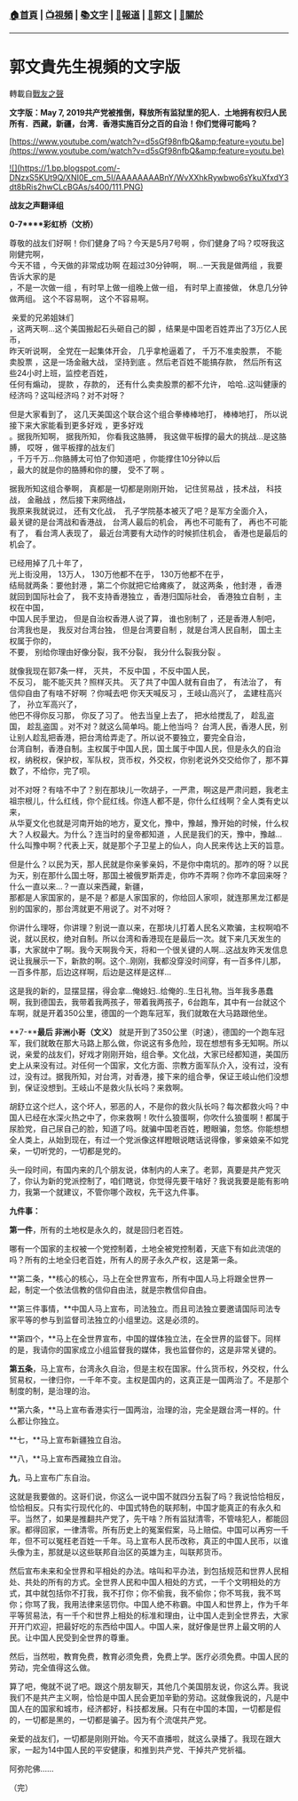 ###  [:house:首頁](https://github.com/ourhimalayas/home) | [:tv:視頻](https://github.com/ourhimalayas/videos) | [:books:文字](https://github.com/ourhimalayas/txt) | [:newspaper:報道](https://github.com/ourhimalayas/news) | [:eagle:郭文](https://github.com/ourhimalayas/guomedia) | [:pray:關於](https://github.com/ourhimalayas/home/tree/master/about)
---
# 郭文貴先生視頻的文字版
轉載自[戰友之聲](http://littleantvoice.blogspot.com)

**文字版：****May 7, 2019****共产党被推倒，释放所有监狱里的犯人．土地拥有权归人民所有．西藏，新疆，台湾．香港实施百分之百的自治！你们觉得可能吗？**


[https://www.youtube.com/watch?v=d5sGf98nfbQ&amp;feature=youtu.be](https://www.youtube.com/watch?v=d5sGf98nfbQ&amp;feature=youtu.be)



[!\[\](https://1.bp.blogspot.com/-DNzxS5KUt9Q/XNI0E_cm_5I/AAAAAAAABnY/WvXXhkRywbwo6sYkuXfxdY3dt8bRis2hwCLcBGAs/s400/111.PNG)](https://1.bp.blogspot.com/-DNzxS5KUt9Q/XNI0E_cm_5I/AAAAAAAABnY/WvXXhkRywbwo6sYkuXfxdY3dt8bRis2hwCLcBGAs/s1600/111.PNG)




**战友之声翻译组**


**0-7****彩虹桥（文桥）**


尊敬的战友们好啊！你们健身了吗？今天是5月7号啊 ，你们健身了吗？哎呀我这刚健完啊，<br>今天不错 ，今天做的非常成功啊 在超过30分钟啊， 啊...一天我是做两组 ，我要告诉大家的是<br>，不是一次做一组 ，有时早上做一组晚上做一组， 有时早上直接做， 休息几分钟做两组。 这个不容易啊， 这个不容易啊。


&nbsp;亲爱的兄弟姐妹们<br>，这两天啊...这个美国搬起石头砸自己的脚 ，结果是中国老百姓弄出了3万亿人民币，<br>昨天听说啊， 全党在一起集体开会， 几乎拿枪逼着了， 千万不准卖股票， 不能卖股票 ，这是一场金融大战， 坚持到底 。然后老百姓不能搞存款， 然后所有这些24小时上班，监控老百姓，<br>任何有煽动， 提款 ，存款的， 还有什么卖卖股票的都不允许， 哈哈..这叫健康的经济吗？这叫经济吗？对不对呀？


但是大家看到了， 这几天美国这个联合这个组合拳棒棒地打， 棒棒地打， 所以说接下来大家能看到更多好戏 ，更多好戏<br>。据我所知啊， 据我所知， 你看我这胳膊， 我这做平板撑的最大的挑战...是这胳膊， 哎呀 ，做平板撑的战友们<br>，千万千万...你胳膊太可怕了你知道吧 ，你能撑住10分钟以后<br>，最大的就是你的胳膊和你的腰， 受不了啊 。


据我所知这组合拳啊， 真都是一切都是刚刚开始， 记住贸易战 ，技术战， 科技战， 金融战 ，然后接下来网络战，<br>我原来我就说过， 还有文化战，&nbsp; 孔子学院基本被灭了吧？是军方全面介入，<br>最关键的是台湾战和香港战， 台湾人最后的机会， 再也不可能有了， 再也不可能有了， 看台湾人表现了， 最近台湾要有大动作的时候抓住机会， 香港也是最后的机会了。


已经用掉了几十年了，<br>光上街没用， 13万人， 130万他都不在乎， 130万他都不在乎，<br>结局就两条：要他封港 ，第二个你就把它给瘫痪了， 就这两条 ，他封港 ，香港就回到国际社会了， 我不支持香港独立 ，香港归国际社会， 香港独立自制 ，主权在中国，<br>中国人民手里边， 但是自治权香港人说了算， 谁也别制了 ，还是香港人制吧， 台湾我也是， 我反对台湾台独， 但是台湾要自制 ，就是台湾人民自制， 国土主权属于你的，<br>不要， 别给你理由好像分裂，我不分裂， 我分什么裂我分裂 。


就像我现在郭7条一样， 灭共， 不反中国 ，不反中国人民，<br>不反习， 能不能灭共？照样灭共。 灭了共了中国人就有自由了， 有法治了， 有信仰自由了有啥不好啊 ？你喊去吧 你天天喊反习 ，王岐山高兴了， 孟建柱高兴了， 孙立军高兴了，<br>他巴不得你反习那， 你反了习了。 他去当皇上去了， 把水给搅乱了， 趁乱盗国， 趁乱盗国 。对不对？就这么简单吗。能上他当吗？ 台湾人民，香港人民，别让别人趁乱把香港，把台湾给弄走了。所以说不要独立，要完全自治，<br>台湾自制，香港自制。主权属于中国人民，国土属于中国人民，但是永久的自治权，纳税权，保护权，军队权，货币权，外交权，你别老说外交交给你了，那不算数了，不给你，完了呗。


对不对呀？有啥不中了？别在那块儿一吹胡子，一严肃，啊这是严肃问题，我老主祖宗根儿，什么红线，你个屁红线。你连人都不是，你什么红线啊？全人类有史以来，<br>从华夏文化也就是河南开始的地方，夏文化，豫中，豫越，豫开始的时候，什么权大？人权最大。为什么？连当时的皇帝都知道 ，人民是我们的天，豫中，豫越...什么叫豫中啊？代表上天，就是那个子卫星上的仙人，向人民来传达上天的旨意。


但是什么？以民为天，那人民就是你亲爹亲妈，不是你中南坑的。那咋的呀？以民为天，别在那什么国土呀，那国土被俄罗斯弄走，你咋不弄啊？你咋不拿回来呀？什么一直以来...？一直以来西藏，新疆，<br>那都是人家国家的，是不是？都是人家国家的，你给回人家呗，就连那黑龙江都是别的国家的，那台湾就更不用说了。对不对呀？


你讲什么理呀，你讲理？别说一直以来，在那块儿打着人民名义欺骗，主权啊咱不说，就以民权，绝对自制。所以台湾和香港现在是最后一次。就下来几天发生的事，大家就中了啊。我今天啊我今天，将和一个很关键的人啊...这战友昨天发信息说让我展示一下，新款的啊。这个..刚刚，我都没穿没时间穿，有一百多件儿那，一百多件那，后边这样啊，后边是这样是这样...


这是我的新的，显摆显摆，得会拿...俺媳妇..给俺的..生日礼物。当年我多愚蠢啊，我到德国去，我带着我两孩子，带着我两孩子，6台跑车，其中有一台就这个车啊，就是开着350公里，德国的一个跑车冠军，我们就敢在大马路跟他坐。


**7-****最后 非洲小哥（文义）**
就是开到了350公里（时速），德国的一个跑车冠军，我们就敢在那大马路上那么做，你说这有多危险，现在想想有多无知啊。所以说，亲爱的战友们，好戏才刚刚开始，组合拳。文化战，大家已经都知道，美国历史上从来没有过。对任何一个国家，文化方面、宗教方面军队介入，没有过，没有过，没有过。据我所知，对台湾，对香港，接下来的组合拳，保证王岐山他们没想到，保证没想到。王岐山不是救火队长吗？来救啊。


胡舒立这个烂人，这个坏人，邪恶的人，不是你的救火队长吗？每次都救火吗？中国人已经在水深火热之中了，你来救啊！吹什么狼蛋啊，你吹什么狼蛋啊！都属于尿脸党，自己尿自己的脸，知道了吗。就骗中国老百姓，瞪眼骗，忽悠。你能想想全人类上，从始到现在，有过一个党派像这样瞪眼说瞎话说得像，爹亲娘亲不如党亲，一切听党的，一切都是党的。


头一段时间，有国内来的几个朋友说，体制内的人来了。老郭，真要是共产党灭了，你认为新的党派控制了，咱们瞎说，你觉得先要干啥好？我说我要是能有影响力，我第一个就建议，不管你哪个政权，先干这九件事。


**九件事：**


**第一件**，所有的土地权是永久的，就是回归老百姓。


哪有一个国家的主权被一个党控制着，土地全被党控制着，天底下有如此流氓的吗？所有的土地全归老百姓，所有人的房子永久产权，这是第一条。


**第二条，**核心的核心，马上在全世界宣布，所有中国人马上将跟全世界一起，制定一个依法信教的信仰自由法，就是宗教信仰自由。


**第三件事情，**中国人马上宣布，司法独立。而且司法独立要邀请国际司法专家平等的参与到监督司法独立的小组里边。这是必须的。


**第四个，**马上在全世界宣布，中国的媒体独立法，在全世界的监督下。同样的是，我请你的国家成立小组监督我的媒体，我也监督你的，这是非常关键的。


**第五条**，马上宣布，台湾永久自治，但是主权在国家。什么货币权，外交权，什么贸易权，一律归你，一千年不变。主权是国内的，这真正是一国两治了。不是那个制度的制，是治理的治。


**第六条，**马上宣布香港实行一国两治，治理的治，完全是跟台湾一样的。什么都让你独立。


**七，**马上宣布新疆独立自治。


**八，**马上宣布西藏独立自治。


**九**，马上宣布广东自治。


这就是我要做的。这哥们说，你这么一说中国不就四分五裂了吗？我说恰恰相反，恰恰相反。只有实行现代化的、中国式特色的联邦制，中国才能真正的有永久和平。当然了，如果是推翻共产党了，先干啥？所有监狱清零，不管啥犯人，都能回家。都得回家，一律清零。所有历史上的冤案假案，马上赔偿。中国可以再穷一千年，但不可以冤枉老百姓一千年。马上宣布人民币改称，真正的中国人民币，以谁头像为主，那就是以这些联邦自治区的英雄为主，叫联邦货币。


然后宣布未来和全世界和平相处的办法。啥叫和平办法，到包括规范和世界人民相处、共处的所有的方式。全世界人民和中国人相处的方式，一千个文明相处的方式，其中就包括你不打我，我不打你；你不偷我，我不偷你；你不骂我，我不骂你；你骂了我，我用法律来惩罚你。中国人绝不称霸。中国人和世界上，作为千年平等贸易法，有一千个和世界上相处的标准和理由，让中国人走到全世界去，大家开开门欢迎，把最好吃的东西给中国人。中国人来，就好像是世界上最文明的人民。让中国人民受到全世界的尊重。


然后，当然啦，教育免费，教育必须免费，免费上学。医疗必须免费。中国人民的劳动，完全值得这么做。


算了吧，俺就不说了吧。跟这个朋友聊天，其他几个美国朋友说，你这么弄。我说我们不是共产主义啊，恰恰是中国人民会更加辛勤的劳动。这就像我说的，凡是中国人在的国家和城市，经济都好，科技都发展。只有在中国的本国，一切都是假的，一切都是黑的，一切都是骗子。因为有个流氓共产党。


亲爱的战友们，一切都是刚刚开始。今天不直播啦，就这么录播了。我现在跟大家，一起为14中国人民的平安健康，和推到共产党、干掉共产党祈福。


阿弥陀佛……


（完）